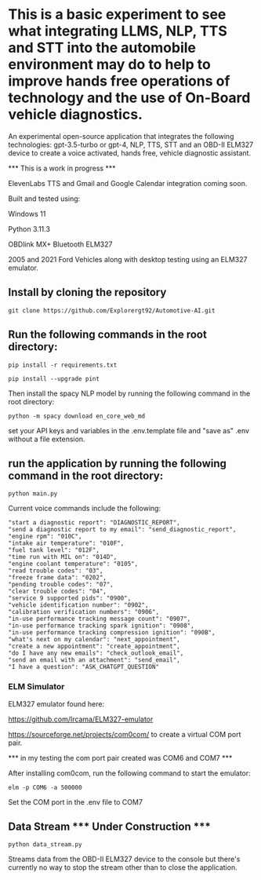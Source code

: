 # This is a basic experiment to see what integrating LLMS, NLP, TTS and STT into the automobile environment may do to help to improve hands free operations of technology and the use of On-Board vehicle diagnostics.

An experimental open-source application that integrates the following technologies: gpt-3.5-turbo or gpt-4, NLP, TTS, STT and an OBD-II ELM327 device to create a voice activated, hands free, vehicle diagnostic assistant.

*** This is a work in progress ***

ElevenLabs TTS and Gmail and Google Calendar integration coming soon.

Built and tested using:

Windows 11

Python 3.11.3

OBDlink MX+ Bluetooth ELM327

2005 and 2021 Ford Vehicles along with desktop testing using an ELM327 emulator.

## Install by cloning the repository 

`git clone https://github.com/Explorergt92/Automotive-AI.git`

## Run the following commands in the root directory:

`pip install -r requirements.txt`

`pip install --upgrade pint`

Then install the spacy NLP model by running the following command in the root directory:

`python -m spacy download en_core_web_md`

set your API keys and variables in the .env.template file and "save as" .env without a file extension.

## run the application by running the following command in the root directory:

```python main.py```

Current voice commands include the following:

    "start a diagnostic report": "DIAGNOSTIC_REPORT",
    "send a diagnostic report to my email": "send_diagnostic_report",
    "engine rpm": "010C",
    "intake air temperature": "010F",
    "fuel tank level": "012F",
    "time run with MIL on": "014D",
    "engine coolant temperature": "0105",
    "read trouble codes": "03",
    "freeze frame data": "0202",
    "pending trouble codes": "07",
    "clear trouble codes": "04",
    "service 9 supported pids": "0900",
    "vehicle identification number": "0902",
    "calibration verification numbers": "0906",
    "in-use performance tracking message count": "0907",
    "in-use performance tracking spark ignition": "0908",
    "in-use performance tracking compression ignition": "090B",
    "what's next on my calendar": "next_appointment",
    "create a new appointment": "create_appointment",
    "do I have any new emails": "check_outlook_email",
    "send an email with an attachment": "send_email",
    "I have a question": "ASK_CHATGPT_QUESTION"


### ELM Simulator

ELM327 emulator found here:

https://github.com/Ircama/ELM327-emulator 

https://sourceforge.net/projects/com0com/ to create a virtual COM port pair.

*** in my testing the com port pair created was COM6 and COM7 ***

After installing com0com, run the following command to start the emulator:

`elm -p COM6 -a 500000`

Set the COM port in the .env file to COM7

## Data Stream *** Under Construction ***

`python data_stream.py` 

Streams data from the OBD-II ELM327 device to the console but there's currently no way to stop the stream other than to close the application.
